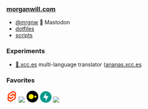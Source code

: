 


### [morganwill.com](https://morganwill.com) 

- [@mrgnw](https://mastodon.social/@mrgnw) 🐘 Mastodon
- [dotfiles](https://github.com/mrgnw/dotfiles)
- [scripts](https://github.com/mrgnw/scripts)

### Experiments
- [🍍.xcc.es](https://🍍.xcc.es) multi-language translator ([ananas.xcc.es](https://ananas.xcc.es)

### Favorites


<div>
         <a href="https://svelte.dev"><img src="https://raw.githubusercontent.com/sveltejs/branding/master/svelte-logo.svg" width="28"></img></a>
         <img src="https://upload.wikimedia.org/wikipedia/commons/archive/c/c3/20220821155028%21Python-logo-notext.svg" width="30"></img>
         <a href="https://duckdb.org"><img alt="duckdb" src="img/duckdb-circle.svg" width="32"></img></a>
         <a href="https://fastapi.tiangolo.com"><img alt="fastapi" src="img/fastapi.svg" width="30"></img></a>
         <a href="https://postgresql.org"><img src="https://wiki.postgresql.org/images/a/a4/PostgreSQL_logo.3colors.svg" width="28"></img></a>
         
         
<div>
